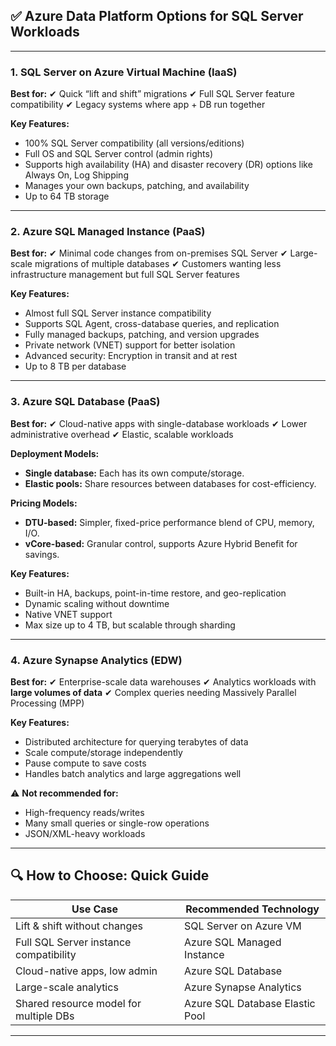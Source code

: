 ## ✅ **Azure Data Platform Options for SQL Server Workloads**

---

### **1. SQL Server on Azure Virtual Machine (IaaS)**

**Best for:**
✔ Quick “lift and shift” migrations
✔ Full SQL Server feature compatibility
✔ Legacy systems where app + DB run together

**Key Features:**

- 100% SQL Server compatibility (all versions/editions)
- Full OS and SQL Server control (admin rights)
- Supports high availability (HA) and disaster recovery (DR) options like Always On, Log Shipping
- Manages your own backups, patching, and availability
- Up to 64 TB storage

---

### **2. Azure SQL Managed Instance (PaaS)**

**Best for:**
✔ Minimal code changes from on-premises SQL Server
✔ Large-scale migrations of multiple databases
✔ Customers wanting less infrastructure management but full SQL Server features

**Key Features:**

- Almost full SQL Server instance compatibility
- Supports SQL Agent, cross-database queries, and replication
- Fully managed backups, patching, and version upgrades
- Private network (VNET) support for better isolation
- Advanced security: Encryption in transit and at rest
- Up to 8 TB per database

---

### **3. Azure SQL Database (PaaS)**

**Best for:**
✔ Cloud-native apps with single-database workloads
✔ Lower administrative overhead
✔ Elastic, scalable workloads

**Deployment Models:**

- **Single database:** Each has its own compute/storage.
- **Elastic pools:** Share resources between databases for cost-efficiency.

**Pricing Models:**

- **DTU-based:** Simpler, fixed-price performance blend of CPU, memory, I/O.
- **vCore-based:** Granular control, supports Azure Hybrid Benefit for savings.

**Key Features:**

- Built-in HA, backups, point-in-time restore, and geo-replication
- Dynamic scaling without downtime
- Native VNET support
- Max size up to 4 TB, but scalable through sharding

---

### **4. Azure Synapse Analytics (EDW)**

**Best for:**
✔ Enterprise-scale data warehouses
✔ Analytics workloads with **large volumes of data**
✔ Complex queries needing Massively Parallel Processing (MPP)

**Key Features:**

- Distributed architecture for querying terabytes of data
- Scale compute/storage independently
- Pause compute to save costs
- Handles batch analytics and large aggregations well

⚠️ **Not recommended for:**

- High-frequency reads/writes
- Many small queries or single-row operations
- JSON/XML-heavy workloads

---

## 🔍 **How to Choose: Quick Guide**

| Use Case                               | Recommended Technology          |
| -------------------------------------- | ------------------------------- |
| Lift & shift without changes           | SQL Server on Azure VM          |
| Full SQL Server instance compatibility | Azure SQL Managed Instance      |
| Cloud-native apps, low admin           | Azure SQL Database              |
| Large-scale analytics                  | Azure Synapse Analytics         |
| Shared resource model for multiple DBs | Azure SQL Database Elastic Pool |

---
